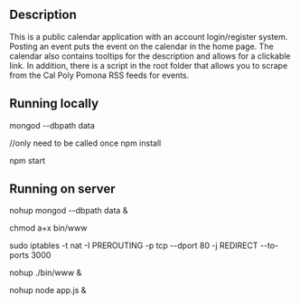 Description
---------------
This is a public calendar application with an account login/register system. Posting an event puts the event on the calendar in the home page. The calendar also contains tooltips for the description and allows for a clickable link.
In addition, there is a script in the root folder that allows you to scrape from the Cal Poly Pomona RSS feeds for events.

Running locally
---------------
mongod --dbpath data

//only need to be called once
npm install

npm start


Running on server
-----------------
nohup mongod --dbpath data &

chmod a+x bin/www

sudo iptables -t nat -I PREROUTING -p tcp --dport 80 -j REDIRECT --to-ports 3000

nohup ./bin/www &

nohup node app.js &
